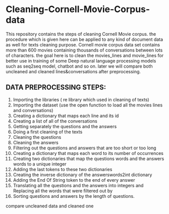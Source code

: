 # Cleaning-Cornell-Movie-Corpus-data
This repository contains the steps of cleaning Cornell Movie corpus. the procedure which is given here can be applied to any kind of document data as well for texts cleaning purpose.
Cornell movie corpus data set contains more than 600 movies containing thousands of conversations between lots of characters. the goal here is to clean the movies_lines and movie_lines for better use in training of some Deep natural language processing models such as seq2seq model, chatbot and so on. later we will compare both uncleaned and cleaned lines&conversations after preprocessing.

## DATA PREPROCESSING STEPS:
1. Importing the libraries ( re library which used in cleaning of texts) 
2. Importing the dataset (use the open function to load all the movies lines and conversations)
3. Creating a dictionary that maps each line and its id
4. Creating a list of all of the conversations 
5. Getting separately the questions and the answers
6. Doing a first cleaning of the texts
7. Cleaning the questions
8. Cleaning the answers
9. Filtering out the questions and answers that are too short or too long
10. Creating a dictionary that maps each word to its number of occurrences
11. Creating two dictionaries that map the questions words and the answers words to a unique integer
12. Adding the last tokens to these two dictionaries
13. Creating the inverse dictionary of the answerswords2int dictionary
14. Adding the End Of String token to the end of every answer
15. Translating all the questions and the answers into integers and Replacing all the words that were filtered out by <OUT>
16. Sorting questions and answers by the length of questions.
  
  compare uncleaned data and cleaned one
